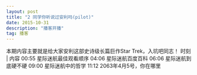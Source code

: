 ```yaml
---
layout: post
title: "2 同学你听说过安利吗(pilot)"
date: 2015-10-31 
description: "播客开播"
tag: 播客
---   
```


本期内容主要就是给大家安利这部史诗级长篇巨作Star Trek，入坑吧同志！
 时刻 | 内容
00:55 星际迷航最佳观看顺序
04:06 星际迷航百度百科
06:06 星际迷航到底硬不硬
09:00 星际迷航中的哲学
11:12 2063年4月5号，你在哪里